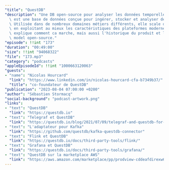 ```yaml
---
"title": "QuestDB"
"description": "Une DB open-source pour analyser les données temporelles: QuestDB\
  \ est une base de données conçue pour ingérer, stocker et analyser des données temporelles.\
  \ Utilisée dans de nombreux domaines métiers différents, elle scale de façon linéaire\
  \ en exploitant au mieux les caractéristiques des plateformes modernes. On vous\
  \ explique comment ca marche, mais aussi l'historique du produit et le business\
  \ model open-source."
"episode": !!int "173"
"duration": "00:49:00"
"size": !!int "94068322"
"file": "173.mp3"
"category": "podcasts"
"appleEpisodeId": !!int "1000663120063"
"guests":
- "name": "Nicolas Hourcard"
  "link": "https://www.linkedin.com/in/nicolas-hourcard-cfa-b7349b37/"
  "title": "co-foundateur de QuestDB"
"publication": "2023-08-04 07:00:00 +0200"
"author": "Sébastien Stormacq"
"social-background": "podcast-artwork.png"
"links":
- "text": "QuestDB"
  "link": "https://questdb.io"
- "text": "Telegraf et QuestDB"
  "link": "https://questdb.io/blog/2021/07/09/telegraf-and-questdb-for-storing-metrics-in-a-timeseries-database/"
- "text": "L'adaptateur pour Kafka"
  "link": "https://github.com/questdb/kafka-questdb-connector"
- "text": "Flink et QuestDB"
  "link": "https://questdb.io/docs/third-party-tools/flink/"
- "text": "Grafana et QuestDB"
  "link": "https://questdb.io/docs/third-party-tools/grafana/"
- "text": "QuestDB sur la marketplace AWS"
  "link": "https://aws.amazon.com/marketplace/pp/prodview-cddeafdirexw6?sr=0-1&ref_=beagle&applicationId=AWSMPContessa"
---
```

